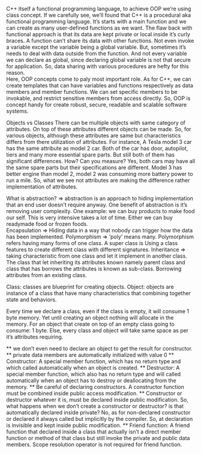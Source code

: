 C++ itself a functional programming language, to achieve OOP we’re using class concept.
If we carefully see, we’ll found that C++ is a procedural aka functional programming language. It’s starts with a main function and we can create as many user-defined functions as we want.
The flaw back with functional approach is that its data are kept private or local inside it’s curly braces. A function can’t share its data with other functions. Not even invoke a variable except the variable being a global variable. But, sometimes it’s needs to deal with data outside from the function. And not every variable we can declare as global, since declaring global variable is not that secure for application. So, data sharing with various procedures are hefty for this reason.  
Here, OOP concepts come to paly most important role. As for C++, we can create templates that can have variables and functions respectively as data members and member functions. We can set specific members to be invokable, and restrict sensitive members from access directly. 
So, OOP is concept handy for create robust, secure, readable and scalable software systems.

Objects vs Classes
There can be multiple objects with same category of attributes. On top of these attributes different objects can be made. So, for various objects, although these attributes are same but characteristics differs from there utilization of attributes. For instance, A Tesla model 3 car has the same attribute as model 2 car. Both of the car has door, autopilot, tiers and many more essential spare parts. But still both of them has significant differences. How? Can you measure? Yes, both cars may have all the same spare parts but their specifications are different. Model 3 has better engine than model 2, model 2 was consuming more battery power to run a mile. So, what we see not attributes are making the difference rather implementation of attributes. 

What is abstraction? => abstraction is an approach to hiding implementation that an end user doesn’t require anyway. One benefit of abstraction is it’s removing user complexity. One example: we can buy products to make food our self. This is very intensive takes a lot of time. Either we can buy readymade food or frozen foods.  
Encapsulation => Hiding data in a way that nobody can trigger how the data has been implemented.
Polymorphism => ‘poly’ means many. Polymorphism refers having many forms of one class. A super class is Using a class features to create different class with different signatures. 
Inheritance => taking characteristic from one class and let it implement in another class. The class that let inheriting its attributes known namely parent class and class that has borrows the attributes is known as sub-class. Borrowing attributes from an existing class. 

Class: classes are blueprint for creating objects. 
Object: objects are instance of a class that have many characteristics that combining together state and behaviors.

Every time we declare a class, even if the class is empty, it will consume 1 byte memory. Yet until creating an object nothing will allocate in the memory. 
For an object that create on top of an empty class going to consume: 1 byte. 
Else, every class and object will take same space as per it’s attributes requiring. 



** we don’t even need to declare an object to get the result for constructor.
** private data members are automatically initialized with value 0
** Constructor: A special member function, which has no return type and which called automatically when an object is created. 
** Destructor: A special member function, which also has no return type and will called automatically when an object has to destroy or deallocating from the memory.
** Be careful of declaring constructors. A constructor function must be combined inside public access modification. 
** Constructor or destructor whatever it is, must be declared inside public modification. So, what happens when we don’t create a constructor or destructor? is that automatically declared inside private? No, as for non-declared constructor or declared it always called but implicitly by the compiler. So, at declaration is invisible and kept inside public modification.
** Friend function: A friend function that declared inside a class that actually isn’t a direct member function or method of that class but still invoke the private and public data members. 
Scope resolution operator is not required for friend function.
